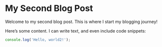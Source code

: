 # My Second Blog Post

Welcome to my second blog post. This is where I start my blogging journey!

Here’s some content. I can write text, and even include code snippets:

```javascript
console.log('Hello, world2!');

